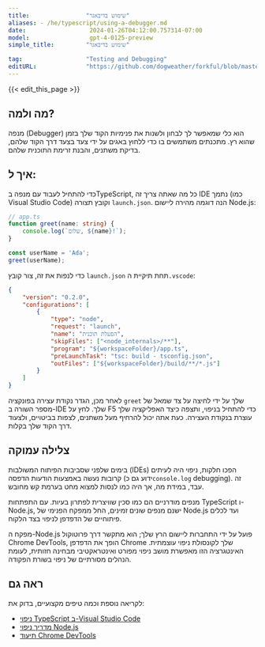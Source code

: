 ```yaml
---
title:                "שימוש בדיבאגר"
aliases: - /he/typescript/using-a-debugger.md
date:                  2024-01-26T04:12:00.757314-07:00
model:                 gpt-4-0125-preview
simple_title:         "שימוש בדיבאגר"

tag:                  "Testing and Debugging"
editURL:              "https://github.com/dogweather/forkful/blob/master/content/he/typescript/using-a-debugger.md"
---
```


{{< edit_this_page >}}

## מה ולמה?
מנפה (Debugger) הוא כלי שמאפשר לך לבחון ולשנות את פנימיות הקוד שלך בזמן שהוא רץ. מתכנתים משתמשים בו כדי ללחוץ באגים על ידי צעד בצעד דרך הקוד שלהם, בדיקת משתנים, והבנת זרימת התוכנית שלהם.

## איך ל:

כדי להתחיל לעבוד עם מנפה בTypeScript, כל מה שאתה צריך זה IDE נתמך (כמו Visual Studio Code) וקובץ תצורה `launch.json`. הנה דוגמה מהירה ליישום Node.js:

```TypeScript
// app.ts
function greet(name: string) {
    console.log(`שלום, ${name}!`);
}

const userName = 'Ada';
greet(userName);
```

כדי לנפות את זה, צור קובץ `launch.json` תחת תיקיית ה`.vscode`:

```JSON
{
    "version": "0.2.0",
    "configurations": [
        {
            "type": "node",
            "request": "launch",
            "name": "הפעלת תוכנית",
            "skipFiles": ["<node_internals>/**"],
            "program": "${workspaceFolder}/app.ts",
            "preLaunchTask": "tsc: build - tsconfig.json",
            "outFiles": ["${workspaceFolder}/build/**/*.js"]
        }
    ]
}
```

לאחר מכן, הגדר נקודת עצירה בפונקציה `greet` שלך על ידי לחיצה על צד שמאל של מספר השורה ב-IDE שלך. לחץ על F5 כדי להתחיל בניפוי, ותצפה כיצד האפליקציה שלך עוצרת בנקודת העצירה. כעת אתה יכול להרחיף מעל משתנים, לצפות בביטויים, ולצעוד דרך הקוד שלך בקלות.

## צלילה עמוקה

בימים שלפני שסביבות הפיתוח המשולבות (IDEs) הפכו חלקות, ניפוי היה לעיתים קרובות נעשה באמצעות הודעות הדפסה (ידוע גם כ`console.log` debugging). זה עבד, במידת מה, אך היה כמו לנסות למצוא מחט בערמת קש מחובש.

מנפים מודרניים הם כמו סכין שוויצרית לפתרון בעיות. עם התפתחות TypeScript ו-Node.js, ישנם מנפים שונים זמינים, החל ממפקח הפנימי של Node.js ועד לכלים פיתוחיים של הדפדפן לניפוי בצד הלקוח.

מפקח ה-Node.js פועל על ידי התחברות ליישום הרץ שלך; הוא מתקשר דרך פרוטוקול Chrome DevTools, הופך את הדפדפן Chrome שלך לקונסולת ניפוי עוצמתית. האינטגרציה הזו מאפשרת מושב ניפוי מפורט ואינטראקטיבי מבחינה חזותית, לעומת הנהלים מסורתיים של ניפוי בשורת הפקודה.

## ראה גם

לקריאה נוספת וכמה טיפים מקצועיים, בדוק את:

- [ניפוי TypeScript ב-Visual Studio Code](https://code.visualstudio.com/docs/typescript/typescript-debugging)
- [מדריך ניפוי Node.js](https://nodejs.org/en/docs/guides/debugging-getting-started/)
- [תיעוד Chrome DevTools](https://developers.google.com/web/tools/chrome-devtools)
